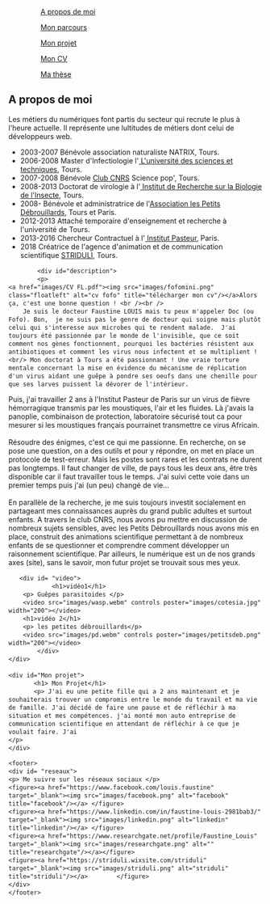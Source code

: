 
<html>
			<meta charset="utf-8"/>
			<link rel="stylesheet" href="style.css" />
	

<body>
<div id="container">
	<nav>
		<figure><ul><a href="https://www.cdc.gov/vhf/ebola/index.html" target="_blank">A propos de moi</a></ul></figure>
             	<figure><ul><a href="https://www.cdc.gov/parasites/ascariasis/index.html" target="_blank">Mon parcours</a></ul></figure>
		<figure><ul><a href="https://www.cdc.gov/parasites/ascariasis/index.html" target="_blank">Mon projet</a></ul></figure>	
            	<figure><ul><a href="images/CV FL.pdf" target="_blank">Mon CV</a></ul></figure>
		<figure><ul><a href="https://www.theses.fr/2013TOUR4037" target="_blank">Ma thèse</a></ul></figure>
	 </nav>	
	<aside>
                <h1>A propos de moi</h1>
		<p>Les métiers du numériques font partis du secteur qui recrute le plus à l'heure actuelle. Il représente une lultitudes de métiers dont celui de développeurs web.</p>
	</aside>
	<div id= "quoi">
	<p> <ul>
		<li><span class="date">2003-2007</span> Bénévole association naturaliste NATRIX, Tours.</li>
		<li><span class="date">2006-2008</span> Master d'Infectiologie l'<a href="https://sciences.univ-tours.fr/version-francaise/bienvenue-sur-le-site-de-la-faculte-de-sciences-et-techniques-159428.kjsp" target="_blank"> L'université des sciences et techniques</a>, Tours.</li>
		<li><span class="date">2007-2008</span> Bénévole <a href="http://www2.cnrs.fr/jeunes/25.htm" target="_blank"> Club CNRS</a> Science pop', Tours.</li>
			<li><span class="date">2008-2013</span> Doctorat de virologie à l'<a href="http://irbi.univ-tours.fr/" target="_blank"> Institut de Recherche sur la Biologie de l'Insecte</a>, Tours.</li>
			<li><span class="date">2008-</span> Bénévole et administratrice de l'<a href="http://www.lespetitsdebrouillards.org/" target="_blank">Association les Petits Débrouillards</a>, Tours et Paris.</li>
			<li><span class="date">2012-2013</span> Attaché temporaire d'enseignement et recherche à l'université de Tours.</li>
			<li><span class="date">2013-2016</span> Chercheur Contractuel à l'<a href="https://www.pasteur.fr/fr" target="_blank"> Institut Pasteur</a>, Paris.</li>
			<li><span class="date">2018</span> Créatrice de l'agence d'animation et de communication scientifique <a href="https://striduli.wixsite.com/striduli" target="_blank"> STRIDULI</a>, Tours.</li>
		</ul></p>
	</div>
	<div id="main">
	 
            <div id="description">
		    <p>
	<a href="images/CV FL.pdf"><img src="images/fofomini.png" class="floatleft" alt="cv fofo" title="télécharger mon cv"/></a>Alors ça, c'est une bonne question ! <br /><br />
		Je suis le docteur Faustine LOUIS mais tu peux m'appeler Doc (ou Fofo). Bon,  je ne suis pas le genre de docteur qui soigne mais plutôt celui qui s'interesse aux microbes qui te rendent malade.  J'ai toujours été passionnée par le monde de l'invisible, que ce soit comment nos gènes fonctionnent, pourquoi les bactéries résistent aux antibiotiques et comment les virus nous infectent et se multiplient ! <br/> Mon doctorat à Tours a été passionnant ! Une vraie torture mentale concernant la mise en évidence du mécanisme de réplication d'un virus aidant une guêpe à pondre ses oeufs dans une chenille pour que ses larves puissent la dévorer de l'intérieur. 
Puis, j'ai travailler 2 ans à l'Institut Pasteur de Paris sur un virus de fièvre hémorragique transmis par les moustiques, l'air et les fluides. Là j'avais la panoplie, combinaison de protection, laboratoire sécurisé tout ca pour mesurer si les moustiques français pourrainet transmettre ce virus Africain. <br/><br/>
	Résoudre des énigmes, c'est ce qui me passionne. En recherche, on se pose une question, on a des outils et pour y répondre, on met en place un protocole de test-erreur. Mais les postes sont rares et les contrats ne durent pas longtemps. Il faut changer de ville, de pays tous les deux ans, être très disponible car il faut travailler tous le temps. J'ai suivi cette voie dans un premier temps puis j'ai (un peu) changé  de vie... <br /><br />
	En parallèle de la recherche, je me suis toujours investit socialement en partageant mes connaissances auprès du grand public adultes et surtout enfants. A travers le club CNRS, nous avons pu mettre en discussion de nombreux sujets sensibles, avec les Petits Débrouillards nous avons mis en place, construit des animations scientifique permettant à de nombreux enfants de se questionner et comprendre comment développer un raisonnement scientifique. Par ailleurs, le numérique est un de nos grands axes (site), sans le savoir, mon futur projet se trouvait sous mes yeux. 
	</p>
	</div>
	
	   <div id= "video">
                <h1>vidéo1</h1>
		<p> Guêpes parasitoides </p>
		<video src="images/wasp.webm" controls poster="images/cotesia.jpg" width="200"></video>
		<h1>vidéo 2</h1>
		<p> les petites débrouillards</p>
		<video src="images/pd.webm" controls poster="images/petitsdeb.png" width="200"></video>
            </div>
	</div>	

	<div id="Mon projet">
		   <h1> Mon Projet</h1>
		   <p> J'ai eu une petite fille qui a 2 ans maintenant et je souhaiterais trouver un compromis entre le monde du travail et ma vie de famille. J'ai décidé de faire une pause et de réfléchir à ma situation et mes compétences. j'ai monté mon auto entreprise de communication scientifique en attendant de réfléchir à ce que je voulait faire. J'ai 
	</p>
	</div>


</div>	

	<footer>
	<div id= "reseaux">
	<p> Me suivre sur les réseaux sociaux </p>
	<figure><a href="https://www.facebook.com/louis.faustine" target="_blank"><img src="images/facebook.png" alt="facebook" title="facebook"/></a> </figure>
	<figure><a href="https://www.linkedin.com/in/faustine-louis-2981bab3/" target="_blank"><img src="images/linkedin.png" alt="linkedin" title="linkedin"/></a> </figure>
	<figure><a href="https://www.researchgate.net/profile/Faustine_Louis" target="_blank"><img src="images/researchgate.png" alt="" title="researchgate"/></a></figure> 
	<figure><a href="https://striduli.wixsite.com/striduli" target="_blank"><img src="images/striduli.png" alt="striduli" title="striduli"/></a> 		</figure>				
	</div>	
	</footer>
	

